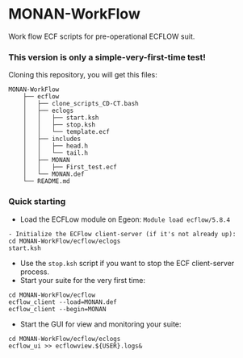 
# MONAN-WorkFlow
Work flow ECF scripts for pre-operational ECFLOW suit.

### This version is only a simple-very-first-time test!

Cloning this repository, you will get this files:

~~~
MONAN-WorkFlow
    ├── ecflow
    │   ├── clone_scripts_CD-CT.bash
    │   ├── eclogs
    │   │   ├── start.ksh
    │   │   ├── stop.ksh
    │   │   └── template.ecf
    │   ├── includes
    │   │   ├── head.h
    │   │   └── tail.h
    │   ├── MONAN
    │   │   ├── First_test.ecf
    │   └── MONAN.def
    └── README.md
~~~

### Quick starting 

- Load the ECFLow module on Egeon: `Module load ecflow/5.8.4`
~~~
- Initialize the ECFlow client-server (if it's not already up):
cd MONAN-WorkFlow/ecflow/eclogs
start.ksh
~~~
- Use the `stop.ksh` script if you want to stop the ECF client-server process.
- Start your suite for the very first time:
~~~
cd MONAN-WorkFlow/ecflow
ecflow_client --load=MONAN.def
ecflow_client --begin=MONAN
~~~
- Start the GUI for view and monitoring your suite:
~~~
cd MONAN-WorkFlow/ecflow/eclogs
ecflow_ui >> ecflowview.${USER}.logs&
~~~
